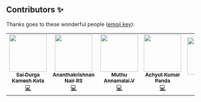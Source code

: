 ## Contributors ✨

Thanks goes to these wonderful people ([emoji key](https://allcontributors.org/docs/en/emoji-key)):

<!-- ALL-CONTRIBUTORS-LIST:START - Do not remove or modify this section -->
<!-- prettier-ignore-start -->
<!-- markdownlint-disable -->
<table>
  <tr>
      <td align="center"><a href="https://github.com/ksdkamesh99"><img src="https://avatars2.githubusercontent.com/u/46109386?s=400&u=c680abd3f6a618a603e7f1c0e468e111e1364fff&v=4" width="100px;" alt=""/><br /><sub><b>Sai Durga Kamesh Kota
</b></sub></a><br /><a href="https://github.com/ksdkamesh99/TensorGram/commits?author=ksdkamesh99" title="Code">💻</a></td>
      <td align="center"><a href="https://github.com/akrish4"><img src="https://avatars1.githubusercontent.com/u/61831021?s=400&u=31f7ece09fb07c20b3b97673f448e762dc0946b0&v=4" width="100px;" alt=""/><br /><sub><b>Ananthakrishnan Nair RS
</b></sub></a><br /><a href="https://github.com/ksdkamesh99/TensorGram/commits?author=akrish4" title="Code">💻</a></td>
      <td align="center"><a href="https://github.com/muthuannamalai12"><img src="https://avatars0.githubusercontent.com/u/64524822?s=400&u=c1f8f317ca1eb1340f411b69b3b7c85446303ae5&v=4" width="100px;" alt=""/><br /><sub><b>Muthu Annamalai.V
</b></sub></a><br /><a href="https://github.com/ksdkamesh99/TensorGram/commits?author=muthuannamalai12" title="Code">💻</a></td>
    <td align="center"><a href="https://github.com/Sloth-Panda"><img src="https://avatars1.githubusercontent.com/u/70213384?s=460&u=e9943a17413e20376627fd81f618da46d8fdef8b&v=4" width="100px;" alt=""/><br /><sub><b>Achyut Kumar Panda 
</b></sub></a><br /><a href="https://github.com/ksdkamesh99/TensorGram/commits?author=Sloth-Panda" title="Code">💻</a></td>
<td align="center"><a href="https://github.com/tharunc"><img src="https://avatars0.githubusercontent.com/u/68283386?s=460&v=4" width="100px;" alt=""/><br /><sub><b>tharunc
</b></sub></a><br /><a href="https://github.com/ksdkamesh99/TensorGram/commits?author=tharunc" title="Code">💻</a></td>
